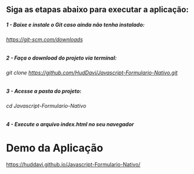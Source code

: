 ## Siga as etapas abaixo para executar a aplicação:
##### 1 - Baixe e instale o Git caso ainda não tenha instalado:
###### https://git-scm.com/downloads
##### 2 - Faça o download do projeto via terminal:
###### git clone https://github.com/HudDavi/Javascript-Formulario-Nativo.git
##### 3 - Acesse a pasta do projeto:
###### cd Javascript-Formulario-Nativo
##### 4 - Execute o arquivo index.html no seu navegador
# Demo da Aplicação
https://huddavi.github.io/Javascript-Formulario-Nativo/